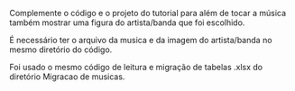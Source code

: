 Complemente o código e o projeto do tutorial para além de tocar a música também mostrar uma figura do artista/banda que foi escolhido.

É necessário ter o arquivo da musica e da imagem do artista/banda no mesmo diretório do código.

Foi usado o mesmo código de leitura e migração de tabelas .xlsx do diretório Migracao de musicas.
